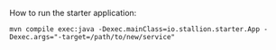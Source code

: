 
How to run the starter application:

```mvn compile exec:java -Dexec.mainClass=io.stallion.starter.App -Dexec.args="-target=/path/to/new/service"```
